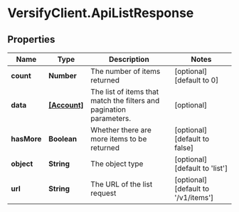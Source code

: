 # VersifyClient.ApiListResponse

## Properties

Name | Type | Description | Notes
------------ | ------------- | ------------- | -------------
**count** | **Number** | The number of items returned | [optional] [default to 0]
**data** | [**[Account]**](Account.md) | The list of items that match the filters and pagination parameters. | [optional] 
**hasMore** | **Boolean** | Whether there are more items to be returned | [optional] [default to false]
**object** | **String** | The object type | [optional] [default to &#39;list&#39;]
**url** | **String** | The URL of the list request | [optional] [default to &#39;/v1/items&#39;]


